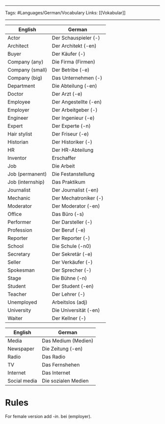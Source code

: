 ___
Tags: #Languages/German/Vocabulary 
Links: [[Vokabular]]
___
English | German
------------ | ------------
Actor | Der Schauspieler (-)
Architect | Der Architekt (-en)
Buyer | Der Käufer (-)
Company (any) | Die Firma (Firmen)
Company (small) | Der Betribe (-e)
Company (big) | Das Unternehmen (-)
Department | Die Abteilung (-en)
Doctor | Der Arzt (-e)
Employee | Der Angestellte (-en)
Employer | Der Arbeitgeber (-)
Engineer | Der Ingenieur (-e)
Expert | Der Experte (-n)
Hair stylist | Der Friseur (-e)
Historian | Der Historiker (-)
HR | Der HR-Abteilung
Inventor | Erschaffer
Job | Die Arbeit
Job (permanent) | Die Festanstellung
Job (internship) | Das Praktikum
Journalist | Der Journalist (-en)
Mechanic | Der Mechatroniker (-)
Moderator | Der Moderator (-en)
Office | Das Büro (-s)
Performer | Der Darsteller (-)
Profession | Der Beruf (-e)
Reporter | Der Reporter (-)
School | Die Schule (-n0)
Secretary | Der Sekretär (-e)
Seller | Der Verkäufer (-)
Spokesman | Der Sprecher (-)
Stage | Die Bühne (-n)
Student | Der Student (-en)
Teacher | Der Lehrer (-)
Unemployed | Arbeitslos (adj)
University | Die Universität (-en)
Waiter | Der Kellner (-)


English | German
------------ | ------------
Media | Das Medium (Medien)
Newspaper | Die Zeitung (-en)
Radio | Das Radio
TV | Das Fernshehen
Internet | Das Internet
Social media | Die sozialen Medien


# Rules
For female version add *-in*.
bei (employer).